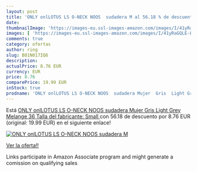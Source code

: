 ```yaml
---
layout: post
title: 'ONLY onlLOTUS LS O-NECK NOOS  sudadera M al 56.18 % de descuento'
date: 
thumbnailImage: 'https://images-eu.ssl-images-amazon.com/images/I/41yRaGQLE-L._SL200_.jpg'
images: [ 'https://images-eu.ssl-images-amazon.com/images/I/41yRaGQLE-L._SL200_.jpg' ]
comments: true
category: ofertas
author: ring
slug: B01N017IQ6
description:
actualPrice: 8.76 EUR
currency: EUR
price: 8.76
comparePrice: 19.99 EUR
inStock: true
prodname: 'ONLY onlLOTUS LS O-NECK NOOS  sudadera Mujer  Gris  Light Grey Melange   36  Talla del fabricante: Small '
---
```


Está [ONLY onlLOTUS LS O-NECK NOOS  sudadera Mujer  Gris  Light Grey Melange   36  Talla del fabricante: Small ](https://www.amazon.es/dp/B01N017IQ6/?tag=tolees-21) con 56.18 de descuento por 8.76 EUR (original: 19.99 EUR) en el siguiente enlace!

[![ONLY onlLOTUS LS O-NECK NOOS  sudadera M](https://images-eu.ssl-images-amazon.com/images/I/41yRaGQLE-L._SL200_.jpg)](https://www.amazon.es/dp/B01N017IQ6/?tag=tolees-21)

[Ver la oferta!!](https://www.amazon.es/dp/B01N017IQ6/?tag=tolees-21)

Links participate in Amazon Associate program and might generate a comission on qualifying sales


